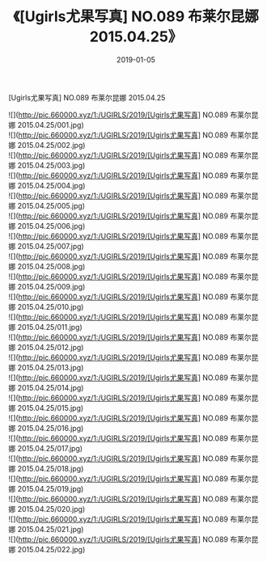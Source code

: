 ﻿---
layout: post
title:  《[Ugirls尤果写真] NO.089 布莱尔昆娜 2015.04.25》
date:   2019-01-05
img: http://pic.660000.xyz/1:/UGIRLS/2019/[Ugirls尤果写真] NO.089 布莱尔昆娜 2015.04.25/000.jpg
categories: [美女, 清纯, 唯美]
---

[Ugirls尤果写真] NO.089 布莱尔昆娜 2015.04.25

 ![](http://pic.660000.xyz/1:/UGIRLS/2019/[Ugirls尤果写真] NO.089 布莱尔昆娜 2015.04.25/001.jpg) <br>![](http://pic.660000.xyz/1:/UGIRLS/2019/[Ugirls尤果写真] NO.089 布莱尔昆娜 2015.04.25/002.jpg) <br>![](http://pic.660000.xyz/1:/UGIRLS/2019/[Ugirls尤果写真] NO.089 布莱尔昆娜 2015.04.25/003.jpg) <br>![](http://pic.660000.xyz/1:/UGIRLS/2019/[Ugirls尤果写真] NO.089 布莱尔昆娜 2015.04.25/004.jpg) <br>![](http://pic.660000.xyz/1:/UGIRLS/2019/[Ugirls尤果写真] NO.089 布莱尔昆娜 2015.04.25/005.jpg) <br>![](http://pic.660000.xyz/1:/UGIRLS/2019/[Ugirls尤果写真] NO.089 布莱尔昆娜 2015.04.25/006.jpg) <br>![](http://pic.660000.xyz/1:/UGIRLS/2019/[Ugirls尤果写真] NO.089 布莱尔昆娜 2015.04.25/007.jpg) <br>![](http://pic.660000.xyz/1:/UGIRLS/2019/[Ugirls尤果写真] NO.089 布莱尔昆娜 2015.04.25/008.jpg) <br>![](http://pic.660000.xyz/1:/UGIRLS/2019/[Ugirls尤果写真] NO.089 布莱尔昆娜 2015.04.25/009.jpg) <br>![](http://pic.660000.xyz/1:/UGIRLS/2019/[Ugirls尤果写真] NO.089 布莱尔昆娜 2015.04.25/010.jpg) <br>![](http://pic.660000.xyz/1:/UGIRLS/2019/[Ugirls尤果写真] NO.089 布莱尔昆娜 2015.04.25/011.jpg) <br>![](http://pic.660000.xyz/1:/UGIRLS/2019/[Ugirls尤果写真] NO.089 布莱尔昆娜 2015.04.25/012.jpg) <br>![](http://pic.660000.xyz/1:/UGIRLS/2019/[Ugirls尤果写真] NO.089 布莱尔昆娜 2015.04.25/013.jpg) <br>![](http://pic.660000.xyz/1:/UGIRLS/2019/[Ugirls尤果写真] NO.089 布莱尔昆娜 2015.04.25/014.jpg) <br>![](http://pic.660000.xyz/1:/UGIRLS/2019/[Ugirls尤果写真] NO.089 布莱尔昆娜 2015.04.25/015.jpg) <br>![](http://pic.660000.xyz/1:/UGIRLS/2019/[Ugirls尤果写真] NO.089 布莱尔昆娜 2015.04.25/016.jpg) <br>![](http://pic.660000.xyz/1:/UGIRLS/2019/[Ugirls尤果写真] NO.089 布莱尔昆娜 2015.04.25/017.jpg) <br>![](http://pic.660000.xyz/1:/UGIRLS/2019/[Ugirls尤果写真] NO.089 布莱尔昆娜 2015.04.25/018.jpg) <br>![](http://pic.660000.xyz/1:/UGIRLS/2019/[Ugirls尤果写真] NO.089 布莱尔昆娜 2015.04.25/019.jpg) <br>![](http://pic.660000.xyz/1:/UGIRLS/2019/[Ugirls尤果写真] NO.089 布莱尔昆娜 2015.04.25/020.jpg) <br>![](http://pic.660000.xyz/1:/UGIRLS/2019/[Ugirls尤果写真] NO.089 布莱尔昆娜 2015.04.25/021.jpg) <br>![](http://pic.660000.xyz/1:/UGIRLS/2019/[Ugirls尤果写真] NO.089 布莱尔昆娜 2015.04.25/022.jpg) <br>